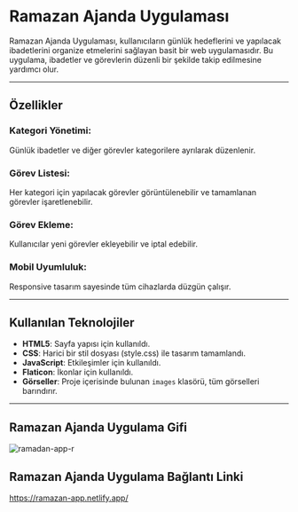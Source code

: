 # Ramazan Ajanda Uygulaması

Ramazan Ajanda Uygulaması, kullanıcıların günlük hedeflerini ve yapılacak ibadetlerini organize etmelerini sağlayan basit bir web uygulamasıdır. Bu uygulama, ibadetler ve görevlerin düzenli bir şekilde takip edilmesine yardımcı olur.

---

## Özellikler
### Kategori Yönetimi:
Günlük ibadetler ve diğer görevler kategorilere ayrılarak düzenlenir.

### Görev Listesi:
Her kategori için yapılacak görevler görüntülenebilir ve tamamlanan görevler işaretlenebilir.

### Görev Ekleme:
Kullanıcılar yeni görevler ekleyebilir ve iptal edebilir.

### Mobil Uyumluluk:
Responsive tasarım sayesinde tüm cihazlarda düzgün çalışır.

---

## Kullanılan Teknolojiler

- **HTML5**: Sayfa yapısı için kullanıldı.
- **CSS**: Harici bir stil dosyası (style.css) ile tasarım tamamlandı.
- **JavaScript**: Etkileşimler için kullanıldı.
- **Flaticon**: İkonlar için kullanıldı.
- **Görseller**: Proje içerisinde bulunan `images` klasörü, tüm görselleri barındırır.

---

##  Ramazan Ajanda Uygulama Gifi 
![ramadan-app-r](https://github.com/user-attachments/assets/6bf60841-69f4-4b69-b621-1a9be900f4b0)

##  Ramazan Ajanda Uygulama Bağlantı Linki
https://ramazan-app.netlify.app/

